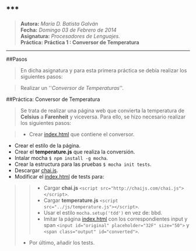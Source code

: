 ## ***
>**Autora:**         *María D. Batista Galván*  
>**Fecha:**          *Domingo 03 de Febrero de 2014*  
>**Asignatura:**     *Procesadores de Lenguajes.*  
>**Práctica:**       **Práctica 1 : Conversor de Temperatura**  
***

##Pasos

>En dicha asignatura y para esta primera práctica se debía realizar los siguientes pasos:

>Realizar un ''*Conversor de Temperaturas*''.

##Práctica: Conversor de Temperatura

>Se trata de realizar una página web que convierta la temperatura de **Celsius** a **Farenheit** y viceversa. Para ello, se hizo necesario realizar los siguientes pasos:  

>* Crear [index.html](http://mdbgalvan.github.io/PL_LAB01/) que contiene el conversor.
* Crear el estilo de la página.
* Crear el **temperature.js** que realiza la conversión.
* Intalar mocha  `$ npm install -g mocha`.
* Crear la estructura para las pruebas `$ mocha init tests`.
* Descargar [chai.js](http://chaijs.com/chai.js).
* Modificar el [index.html](http://mdbgalvan.github.io/PL_LAB01/tests/) de tests para:
> > * Cargar **chai.js** `<script src="http://chaijs.com/chai.js"></script>`.
> > * Cargar **temperature.js** `<script src="../js/temperature.js"></script>`.
> > * Usar el estilo `mocha.setup('tdd')` en vez de: bbd.
> > * Imitar la página [index.html](http://mdbgalvan.github.io/PL_LAB01/) con los correspondientes input y span `<input id="original" placeholder="32F" size="50">` y `<span class="output" id="converted">`.
>* Por último, añadir los tests.